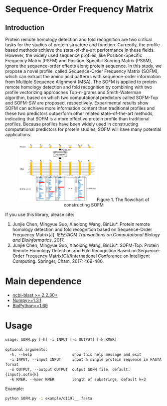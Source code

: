 # Sequence-Order Frequency Matrix
## Introduction
Protein remote homology detection and fold recognition are two critical tasks for the studies of protein structure and function. Currently, the profile-based methods achieve the state-of-the-art performance in these fields. However, the widely used sequence profiles, like Position-Specific Frequency Matrix (PSFM) and Position-Specific Scoring Matrix (PSSM), ignore the sequence-order effects along protein sequence. In this study, we propose a novel profile, called Sequence-Order Frequency Matrix (SOFM), which can extract the amino acid patterns with sequence-order information from Multiple Sequence Alignment (MSA). The SOFM is applied to protein remote homology detection and fold recognition by combining with two profile vectorizing approaches Top-n-grams and Smith-Waterman algorithm, based on which two computational predictors called SOFM-Top and SOFM-SW are proposed, respectively. Experimental results show SOFM can achieve more information content than traditional profiles and these two predictors outperform other related state-of-the-art methods, indicating that SOFM is a more effective protein profile than traditional profiles. Because profiles have been widely used in constructing computational predictors for protein studies, SOFM will have many potential applications.  
<div align=center><img src="/flowchart.jpg" width="50%" height="50%">Figure 1. The flowchart of constructing SOFM</div>  


If you use this library, please cite:  
1. Junjie Chen, Mingyue Guo, Xiaolong Wang, BinLiu*. Protein remote homology detection and fold recognition based on Sequence-Order Frequency Matrix[J]. *IEEE/ACM Transactions on Computational Biology and Bioinformatics*, 2017.   
2. Junjie Chen, Mingyue Guo, Xiaolong Wang, BinLiu*. SOFM-Top: Protein Remote Homology Detection and Fold Recognition Based on Sequence-Order Frequency Matrix[C]//International Conference on Intelligent Computing. Springer, Cham, 2017: 469-480.

# Main dependence
* [ncbi-blast >= 2.2.30+](https://blast.ncbi.nlm.nih.gov/Blast.cgi)
* [Numpy>=1.3.1](http://www.numpy.org/)
* [BioPython>=1.69](http://biopython.org/)

# Usage
```
usage: SOFM.py [-h] -i INPUT [-o OUTPUT] [-k KMER]

optional arguments:  
  -h, --help                  show this help message and exit  
  -i INPUT, --input INPUT     input a single protein sequence in FASTA format  
  -o OUTPUT, --output OUTPUT  output SOFM file, default: {input}.sofm{k}  
  -k KMER, --kmer KMER        length of substrings, default k=3  
```  
   
Example:  
```Bash  
python SOFM.py -i example/d119l__.fasta
```
